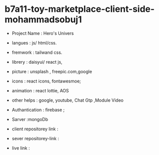 # b7a11-toy-marketplace-client-side-mohammadsobuj1

* Project Name : Hero's Univers
* langues : js/ html/css.

* fremwork : tailwand css.

* librery : daisyui/ react js,

* picture : unsplash , freepic.com,google

* icons : react icons, fontawesmoe;

* animation : react lottie, AOS

* other helps : google, youtube, Chat Gtp ,Module Video

* Authantication : firebase ;
* Sarver :mongoDb

* client repositorey link : 

* sever repositorey-link : 

* live link : 
